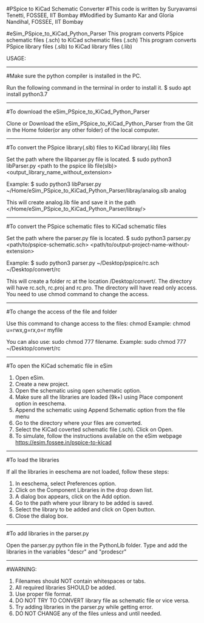 #PSpice to KiCad Schematic Converter
#This code is written by Suryavamsi Tenetti, FOSSEE, IIT Bombay
#Modified by Sumanto Kar and Gloria Nandihal, FOSSEE, IIT Bombay


#eSim_PSpice_to_KiCad_Python_Parser
This program converts PSpice schematic files (.sch) to KiCad schematic files (.sch)
This program converts PSpice library files (.slb) to KiCad library files (.lib)

USAGE:

-----------------------------------------------
#Make sure the python compiler is installed in the PC.

Run the following command in the terminal in order to install it.
$ sudo apt install python3.7

-----------------------------------------------
#To download the eSim_PSpice_to_KiCad_Python_Parser

Clone or Download the eSim_PSpice_to_KiCad_Python_Parser from the Git in the Home folder(or any other folder) of the local computer.

-----------------------------------------------
#To convert the PSpice library(.slb) files to KiCad library(.lib) files

Set the path where the libparser.py file is located.
$ sudo python3 libParser.py <path to the pspice lib file(slb)> <output_library_name_without_extension> 

Example:
$ sudo python3 libParser.py ~/Home/eSim_PSpice_to_KiCad_Python_Parser/libray/analog.slb analog

This will create analog.lib file and save it in the path </Home/eSim_PSpice_to_KiCad_Python_Parser/libray/>

-----------------------------------------------
#To convert the PSpice schematic files to KiCad schematic files

Set the path where the parser.py file is located.
$ sudo python3 parser.py <path/to/pspice-schematic.sch> <path/to/output-project-name-without-extension>

Example:
$ sudo python3 parser.py ~/Desktop/pspice/rc.sch ~/Desktop/convert/rc

This will create a folder rc at the location /Desktop/convert/. The directory will have  rc.sch, rc.proj and rc.pro.
The directory will have read only access. You need to use chmod command to change the access.

--------------------------------------------------------
#To change the access of the file and folder

Use this command to change access to the files:
chmod <options> <permissions> <file name>
Example:
chmod u=rwx,g=rx,o=r myfile

You can also use: sudo chmod 777 filename.
Example: sudo chmod 777 ~/Desktop/convert/rc

-----------------------------------------------
#To open the KiCad schematic file in eSim 

1. Open eSim.
2. Create a new project.
3. Open the schematic using open schematic option.
4. Make sure all the libraries are loaded (9k+) using Place component option in eeschema.
5. Append the schematic using Append Schematic option from the file menu
6. Go to the directory where your files are converted.
7. Select the KiCad coverted schematic file (.sch). Click on Open.
8. To simulate, follow the instructions available on the eSim webpage
    https://esim.fossee.in/pspice-to-kicad
-----------------------------------------------
#To load the libraries

If all the libraries in eeschema are not loaded, follow these steps:
1. In eeschema, select Preferences option.
2. Click on the Component Libraries in the drop down list.
3. A dialog box appears, click on the Add option.
4. Go to the path where your library to be added is saved.
5. Select the library to be added and click on Open button.
6. Close the dialog box.
-----------------------------------------------
#To add libraries in the parser.py

Open the parser.py python file in the PythonLib folder.
Type and add the libraries in the variables "descr" and "prodescr"

-----------------------------------------------
#WARNING:

1. Filenames should NOT contain whitespaces or tabs.
2. All required libraries SHOULD be added.
3. Use proper file format.
4. DO NOT TRY TO CONVERT library file as schematic file or vice versa.
5. Try adding libraries in the parser.py while getting error.
6. DO NOT CHANGE any of the files unless and until needed.



